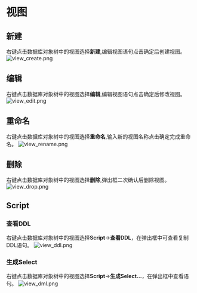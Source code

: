 # 视图

## 新建

右键点击数据库对象树中的视图选择**新建**,编辑视图语句点击确定后创建视图。
![view_create.png](/v1.1.0/guide/images/database/view_create.png)

## 编辑

右键点击数据库对象树中的视图选择**编辑**,编辑视图语句点击确定后修改视图。
![view_edit.png](/v1.1.0/guide/images/database/view_edit.png)

## 重命名

右键点击数据库对象树中的视图选择**重命名**,输入新的视图名称点击确定完成重命名。
![view_rename.png](/v1.1.0/guide/images/database/view_rename.png)

## 删除

右键点击数据库对象树中的视图选择**删除**,弹出框二次确认后删除视图。
![view_drop.png](/v1.1.0/guide/images/database/view_drop.png)

## Script

### 查看DDL

右键点击数据库对象树中的视图选择**Script**->**查看DDL**，在弹出框中可查看复制DDL语句。
![view_ddl.png](/v1.1.0/guide/images/database/view_ddl.png)

### 生成Select

右键点击数据库对象树中的视图选择**Script**->**生成Select...**，在弹出框中查看语句。
![view_dml.png](/v1.1.0/guide/images/database/view_dml.png)
